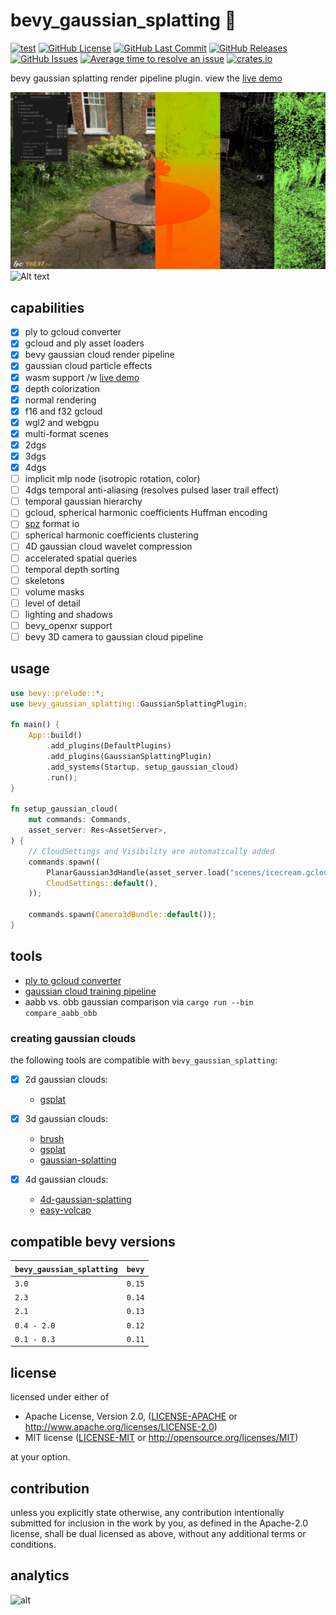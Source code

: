 # bevy_gaussian_splatting 🌌

[![test](https://github.com/mosure/bevy_gaussian_splatting/workflows/test/badge.svg)](https://github.com/Mosure/bevy_gaussian_splatting/actions?query=workflow%3Atest)
[![GitHub License](https://img.shields.io/github/license/mosure/bevy_gaussian_splatting)](https://raw.githubusercontent.com/mosure/bevy_gaussian_splatting/main/LICENSE)
[![GitHub Last Commit](https://img.shields.io/github/last-commit/mosure/bevy_gaussian_splatting)](https://github.com/mosure/bevy_gaussian_splatting)
[![GitHub Releases](https://img.shields.io/github/v/release/mosure/bevy_gaussian_splatting?include_prereleases&sort=semver)](https://github.com/mosure/bevy_gaussian_splatting/releases)
[![GitHub Issues](https://img.shields.io/github/issues/mosure/bevy_gaussian_splatting)](https://github.com/mosure/bevy_gaussian_splatting/issues)
[![Average time to resolve an issue](https://isitmaintained.com/badge/resolution/mosure/bevy_gaussian_splatting.svg)](http://isitmaintained.com/project/mosure/bevy_gaussian_splatting)
[![crates.io](https://img.shields.io/crates/v/bevy_gaussian_splatting.svg)](https://crates.io/crates/bevy_gaussian_splatting)

bevy gaussian splatting render pipeline plugin. view the [live demo](https://mosure.github.io/bevy_gaussian_splatting?input_file=scenes/go_board.gcloud)

![Alt text](docs/bevy_gaussian_splatting_demo.webp)
![Alt text](docs/go.gif)


## capabilities

- [X] ply to gcloud converter
- [X] gcloud and ply asset loaders
- [X] bevy gaussian cloud render pipeline
- [X] gaussian cloud particle effects
- [X] wasm support /w [live demo](https://mosure.github.io/bevy_gaussian_splatting/index.html)
- [X] depth colorization
- [X] normal rendering
- [X] f16 and f32 gcloud
- [X] wgl2 and webgpu
- [X] multi-format scenes
- [X] 2dgs
- [X] 3dgs
- [x] 4dgs
- [ ] implicit mlp node (isotropic rotation, color)
- [ ] 4dgs temporal anti-aliasing (resolves pulsed laser trail effect)
- [ ] temporal gaussian hierarchy
- [ ] gcloud, spherical harmonic coefficients Huffman encoding
- [ ] [spz](https://github.com/nianticlabs/spz) format io
- [ ] spherical harmonic coefficients clustering
- [ ] 4D gaussian cloud wavelet compression
- [ ] accelerated spatial queries
- [ ] temporal depth sorting
- [ ] skeletons
- [ ] volume masks
- [ ] level of detail
- [ ] lighting and shadows
- [ ] bevy_openxr support
- [ ] bevy 3D camera to gaussian cloud pipeline

## usage

```rust
use bevy::prelude::*;
use bevy_gaussian_splatting::GaussianSplattingPlugin;

fn main() {
    App::build()
        .add_plugins(DefaultPlugins)
        .add_plugins(GaussianSplattingPlugin)
        .add_systems(Startup, setup_gaussian_cloud)
        .run();
}

fn setup_gaussian_cloud(
    mut commands: Commands,
    asset_server: Res<AssetServer>,
) {
    // CloudSettings and Visibility are automatically added
    commands.spawn((
        PlanarGaussian3dHandle(asset_server.load("scenes/icecream.gcloud")),
        CloudSettings::default(),
    ));

    commands.spawn(Camera3dBundle::default());
}
```

## tools

- [ply to gcloud converter](tools/README.md#ply-to-gcloud-converter)
- [gaussian cloud training pipeline](https://github.com/mosure/burn_gaussian_splatting)
- aabb vs. obb gaussian comparison via `cargo run --bin compare_aabb_obb`

### creating gaussian clouds

the following tools are compatible with `bevy_gaussian_splatting`:

- [X] 2d gaussian clouds:
    - [gsplat](https://docs.gsplat.studio/main/)

- [X] 3d gaussian clouds:
    - [brush](https://github.com/ArthurBrussee/brush)
    - [gsplat](https://docs.gsplat.studio/main/)
    - [gaussian-splatting](https://github.com/graphdeco-inria/gaussian-splatting)

- [X] 4d gaussian clouds:
    - [4d-gaussian-splatting](https://fudan-zvg.github.io/4d-gaussian-splatting/)
    - [easy-volcap](https://github.com/zju3dv/EasyVolcap)


## compatible bevy versions

| `bevy_gaussian_splatting` | `bevy` |
| :--                       | :--    |
| `3.0`                     | `0.15` |
| `2.3`                     | `0.14` |
| `2.1`                     | `0.13` |
| `0.4 - 2.0`               | `0.12` |
| `0.1 - 0.3`               | `0.11` |


## license
licensed under either of

 * Apache License, Version 2.0, ([LICENSE-APACHE](LICENSE-APACHE) or http://www.apache.org/licenses/LICENSE-2.0)
 * MIT license ([LICENSE-MIT](LICENSE-MIT) or http://opensource.org/licenses/MIT)

at your option.

## contribution

unless you explicitly state otherwise, any contribution intentionally submitted
for inclusion in the work by you, as defined in the Apache-2.0 license, shall be dual licensed as above, without any
additional terms or conditions.


## analytics
![alt](https://repobeats.axiom.co/api/embed/4f273f05f00ec57e90be34727e85952039e1a712.svg "analytics")
